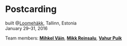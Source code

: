 # Postcarding 
built @[Loomehäkk](https://www.facebook.com/events/1171478069548695/), Tallinn, Estonia  
January 29–31, 2016

Team members: [**Mihkel Väin**](https://github.com/mihkelv2in), [**Mikk Reinsalu**](https://github.com/mikkreinsalu), [**Vahur Puik**](https://github.com/puik)
